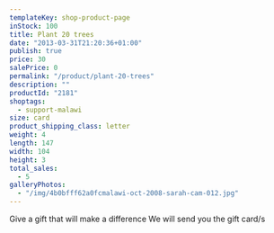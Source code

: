 ```yaml
---
templateKey: shop-product-page
inStock: 100
title: Plant 20 trees
date: "2013-03-31T21:20:36+01:00"
publish: true
price: 30
salePrice: 0
permalink: "/product/plant-20-trees"
description: ""
productId: "2181"
shoptags:
  - support-malawi
size: card
product_shipping_class: letter
weight: 4
length: 147
width: 104
height: 3
total_sales:
  - 5
galleryPhotos:
  - "/img/4b0bfff62a0fcmalawi-oct-2008-sarah-cam-012.jpg"
---
```


Give a gift that will make a difference We will send you the gift card/s

